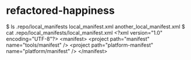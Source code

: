 # refactored-happiness
$ ls .repo/local_manifests local_manifest.xml another_local_manifest.xml $ cat .repo/local_manifests/local_manifest.xml &lt;?xml version="1.0" encoding="UTF-8"?> &lt;manifest> &lt;project path="manifest" name="tools/manifest" /> &lt;project path="platform-manifest" name="platform/manifest" /> &lt;/manifest>
